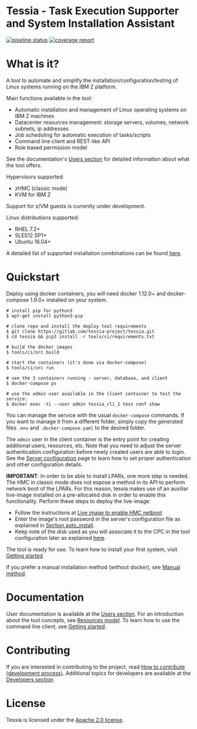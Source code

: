 <!--
Copyright 2016, 2017 IBM Corp.

Licensed under the Apache License, Version 2.0 (the "License");
you may not use this file except in compliance with the License.
You may obtain a copy of the License at

   http://www.apache.org/licenses/LICENSE-2.0

Unless required by applicable law or agreed to in writing, software
distributed under the License is distributed on an "AS IS" BASIS,
WITHOUT WARRANTIES OR CONDITIONS OF ANY KIND, either express or implied.
See the License for the specific language governing permissions and
limitations under the License.
-->
# Tessia - Task Execution Supporter and System Installation Assistant

[![pipeline status](https://gitlab.com/tessia-project/tessia/badges/master/build.svg)](https://gitlab.com/tessia-project/tessia/commits/master)
[![coverage report](https://gitlab.com/tessia-project/tessia/badges/master/coverage.svg?job=unittest)](https://gitlab.com/tessia-project/tessia/commits/master)

# What is it?

A tool to automate and simplify the installation/configuration/testing of Linux systems running on the IBM Z platform.

Main functions available in the tool:

- Automatic installation and management of Linux operating systems on IBM Z machines
- Datacenter resources management: storage servers, volumes, network subnets, ip addresses
- Job scheduling for automatic execution of tasks/scripts
- Command line client and REST-like API
- Role based permission model

See the documentation's [Users section](doc/index.md#users) for detailed information about what the tool offers.

Hypervisors supported:

- zHMC (classic mode)
- KVM for IBM Z

Support for z/VM guests is currently under development.

Linux distributions supported:

- RHEL 7.2+
- SLES12 SP1+
- Ubuntu 16.04+

A detailed list of supported installation combinations can be found [here](doc/users/supported_install_combinations.md).

# Quickstart

Deploy using docker containers, you will need docker 1.12.0+ and docker-compose 1.9.0+ installed on your system.

```
# install pip for python3
$ apt-get install python3-pip

# clone repo and install the deploy tool requirements
$ git clone https://gitlab.com/tessia-project/tessia.git
$ cd tessia && pip3 install -r tools/ci/requirements.txt

# build the docker images
$ tools/ci/orc build

# start the containers (it's done via docker-compose)
$ tools/ci/orc run

# see the 3 containers running - server, database, and client
$ docker-compose ps

# use the admin user available in the client container to test the service:
$ docker exec -ti --user admin tessia_cli_1 tess conf show
```

You can manage the service with the usual `docker-compose` commands. If you want to manage it from a different folder, simply copy the generated files
`.env` and `.docker-compose.yaml` to the desired folder.

The `admin` user in the client container is the entry point for creating additional users, resources, etc. Note that you need to adjust the server
authentication configuration before newly created users are able to login. See the [Server configuration](doc/users/server_conf.md) page to learn how to set proper authentication
and other configuration details.

**IMPORTANT**: In order to be able to install LPARs, one more step is needed. The HMC in classic mode does not expose a method in its API to perform network boot of the LPARs.
For this reason, tessia makes use of an auxiliar live-image installed on a pre-allocated disk in order to enable this functionality.
Perform these steps to deploy the live-image:

- Follow the instructions at [Live image to enable HMC netboot](https://gitlab.com/tessia-project/tessia-baselib/blob/master/doc/users/live_image.md)
- Enter the image's root password in the server's configuration file as explained in [Section auto_install](doc/users/server_conf.md#section-auto_install).
- Keep note of the disk used as you will associate it to the CPC in the tool configuration later as explained [here](doc/users/getting_started.md#hypervisor-cpc).

The tool is ready for use. To learn how to install your first system, visit [Getting started](doc/users/getting_started.md).

If you prefer a manual installation method (without docker), see [Manual method](doc/users/server_install.md#manual-method).

# Documentation

User documentation is available at the [Users section](doc/index.md#users). For an introduction about the tool concepts, see [Resources model](doc/users/resources_model.md).
To learn how to use the command line client, see [Getting started](doc/users/getting_started.md).

# Contributing

If you are interested in contributing to the project, read [How to contribute (development process)](doc/developers/contributing.md).
Additional topics for developers are available at the [Developers section](doc/index.md#developers).

# License

Tessia is licensed under the [Apache 2.0 license](LICENSE).
